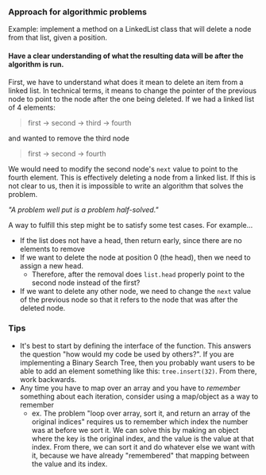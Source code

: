 
### Approach for algorithmic problems
Example: implement a method on a LinkedList class that will delete a node from that list, given a position.

#### Have a clear understanding of what the resulting data will be after the algorithm is run.
First, we have to understand what does it mean to delete an item from a linked list. In technical terms, it means to change the pointer of the previous node to point to the node after the one being deleted. If we had a linked list of 4 elements:

> first -> second -> third -> fourth

and wanted to remove the third node

> first -> second -> fourth

We would need to modify the second node's `next` value to point to the fourth element. This is effectively deleting a node from a linked list. If this is not clear to us, then it is impossible to write an algorithm that solves the problem.

*"A problem well put is a problem half-solved."*

A way to fulfill this step might be to satisfy some test cases. For example...
- If the list does not have a head, then return early, since there are no elements to remove
- If we want to delete the node at position 0 (the head), then we need to assign a new head. 
    - Therefore, after the removal does `list.head` properly point to the second node instead of the first?
- If we want to delete any other node, we need to change the `next` value of the previous node so that it refers to the node that was after the deleted node.

### Tips
- It's best to start by defining the interface of the function. This answers the question "how would my code be used by others?". If you are implementing a Binary Search Tree, then you probably want users to be able to add an element something like this: `tree.insert(32)`. From there, work backwards.
- Any time you have to map over an array and you have to *remember* something about each iteration, consider using a map/object as a way to remember
    - ex. The problem "loop over array, sort it, and return an array of the original indices" requires us to remember which index the number was at before we sort it. We can solve this by making an object where the key is the original index, and the value is the value at that index. From there, we can sort it and do whatever else we want with it, because we have already "remembered" that mapping between the value and its index.
